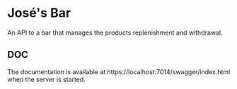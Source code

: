 # José's Bar
An API to a bar that manages the products replenishment and withdrawal.

## DOC
The documentation is available at https://localhost:7014/swagger/index.html when the server is started.
